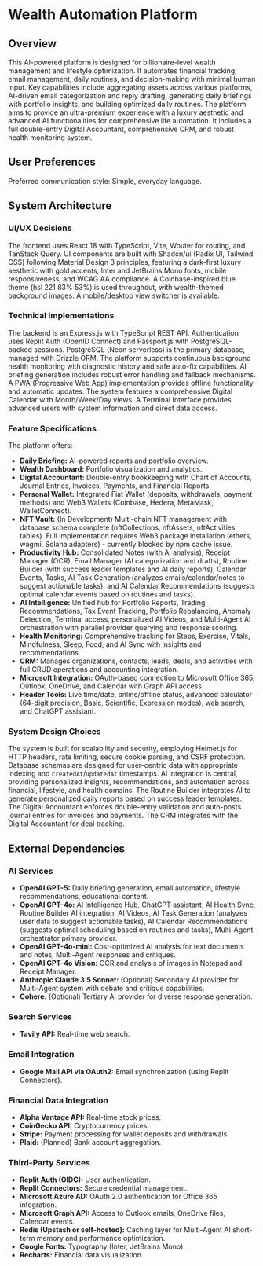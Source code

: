 # Wealth Automation Platform

## Overview
This AI-powered platform is designed for billionaire-level wealth management and lifestyle optimization. It automates financial tracking, email management, daily routines, and decision-making with minimal human input. Key capabilities include aggregating assets across various platforms, AI-driven email categorization and reply drafting, generating daily briefings with portfolio insights, and building optimized daily routines. The platform aims to provide an ultra-premium experience with a luxury aesthetic and advanced AI functionalities for comprehensive life automation. It includes a full double-entry Digital Accountant, comprehensive CRM, and robust health monitoring system.

## User Preferences
Preferred communication style: Simple, everyday language.

## System Architecture

### UI/UX Decisions
The frontend uses React 18 with TypeScript, Vite, Wouter for routing, and TanStack Query. UI components are built with Shadcn/ui (Radix UI, Tailwind CSS) following Material Design 3 principles, featuring a dark-first luxury aesthetic with gold accents, Inter and JetBrains Mono fonts, mobile responsiveness, and WCAG AA compliance. A Coinbase-inspired blue theme (hsl 221 83% 53%) is used throughout, with wealth-themed background images. A mobile/desktop view switcher is available.

### Technical Implementations
The backend is an Express.js with TypeScript REST API. Authentication uses Replit Auth (OpenID Connect) and Passport.js with PostgreSQL-backed sessions. PostgreSQL (Neon serverless) is the primary database, managed with Drizzle ORM. The platform supports continuous background health monitoring with diagnostic history and safe auto-fix capabilities. AI briefing generation includes robust error handling and fallback mechanisms. A PWA (Progressive Web App) implementation provides offline functionality and automatic updates.
The system features a comprehensive Digital Calendar with Month/Week/Day views.
A Terminal Interface provides advanced users with system information and direct data access.

### Feature Specifications
The platform offers:
- **Daily Briefing:** AI-powered reports and portfolio overview.
- **Wealth Dashboard:** Portfolio visualization and analytics.
- **Digital Accountant:** Double-entry bookkeeping with Chart of Accounts, Journal Entries, Invoices, Payments, and Financial Reports.
- **Personal Wallet:** Integrated Fiat Wallet (deposits, withdrawals, payment methods) and Web3 Wallets (Coinbase, Hedera, MetaMask, WalletConnect).
- **NFT Vault:** (In Development) Multi-chain NFT management with database schema complete (nftCollections, nftAssets, nftActivities tables). Full implementation requires Web3 package installation (ethers, wagmi, Solana adapters) - currently blocked by npm cache issue.
- **Productivity Hub:** Consolidated Notes (with AI analysis), Receipt Manager (OCR), Email Manager (AI categorization and drafts), Routine Builder (with success leader templates and AI daily reports), Calendar Events, Tasks, AI Task Generation (analyzes emails/calendar/notes to suggest actionable tasks), and AI Calendar Recommendations (suggests optimal calendar events based on routines and tasks).
- **AI Intelligence:** Unified hub for Portfolio Reports, Trading Recommendations, Tax Event Tracking, Portfolio Rebalancing, Anomaly Detection, Terminal access, personalized AI Videos, and Multi-Agent AI orchestration with parallel provider querying and response scoring.
- **Health Monitoring:** Comprehensive tracking for Steps, Exercise, Vitals, Mindfulness, Sleep, Food, and AI Sync with insights and recommendations.
- **CRM:** Manages organizations, contacts, leads, deals, and activities with full CRUD operations and accounting integration.
- **Microsoft Integration:** OAuth-based connection to Microsoft Office 365, Outlook, OneDrive, and Calendar with Graph API access.
- **Header Tools:** Live time/date, online/offline status, advanced calculator (64-digit precision, Basic, Scientific, Expression modes), web search, and ChatGPT assistant.

### System Design Choices
The system is built for scalability and security, employing Helmet.js for HTTP headers, rate limiting, secure cookie parsing, and CSRF protection. Database schemas are designed for user-centric data with appropriate indexing and `createdAt`/`updatedAt` timestamps. AI integration is central, providing personalized insights, recommendations, and automation across financial, lifestyle, and health domains. The Routine Builder integrates AI to generate personalized daily reports based on success leader templates. The Digital Accountant enforces double-entry validation and auto-posts journal entries for invoices and payments. The CRM integrates with the Digital Accountant for deal tracking.

## External Dependencies

### AI Services
- **OpenAI GPT-5:** Daily briefing generation, email automation, lifestyle recommendations, educational content.
- **OpenAI GPT-4o:** AI Intelligence Hub, ChatGPT assistant, AI Health Sync, Routine Builder AI integration, AI Videos, AI Task Generation (analyzes user data to suggest actionable tasks), AI Calendar Recommendations (suggests optimal scheduling based on routines and tasks), Multi-Agent orchestrator primary provider.
- **OpenAI GPT-4o-mini:** Cost-optimized AI analysis for text documents and notes, Multi-Agent responses and critiques.
- **OpenAI GPT-4o Vision:** OCR and analysis of images in Notepad and Receipt Manager.
- **Anthropic Claude 3.5 Sonnet:** (Optional) Secondary AI provider for Multi-Agent system with debate and critique capabilities.
- **Cohere:** (Optional) Tertiary AI provider for diverse response generation.

### Search Services
- **Tavily API:** Real-time web search.

### Email Integration
- **Google Mail API via OAuth2:** Email synchronization (using Replit Connectors).

### Financial Data Integration
- **Alpha Vantage API:** Real-time stock prices.
- **CoinGecko API:** Cryptocurrency prices.
- **Stripe:** Payment processing for wallet deposits and withdrawals.
- **Plaid:** (Planned) Bank account aggregation.

### Third-Party Services
- **Replit Auth (OIDC):** User authentication.
- **Replit Connectors:** Secure credential management.
- **Microsoft Azure AD:** OAuth 2.0 authentication for Office 365 integration.
- **Microsoft Graph API:** Access to Outlook emails, OneDrive files, Calendar events.
- **Redis (Upstash or self-hosted):** Caching layer for Multi-Agent AI short-term memory and performance optimization.
- **Google Fonts:** Typography (Inter, JetBrains Mono).
- **Recharts:** Financial data visualization.